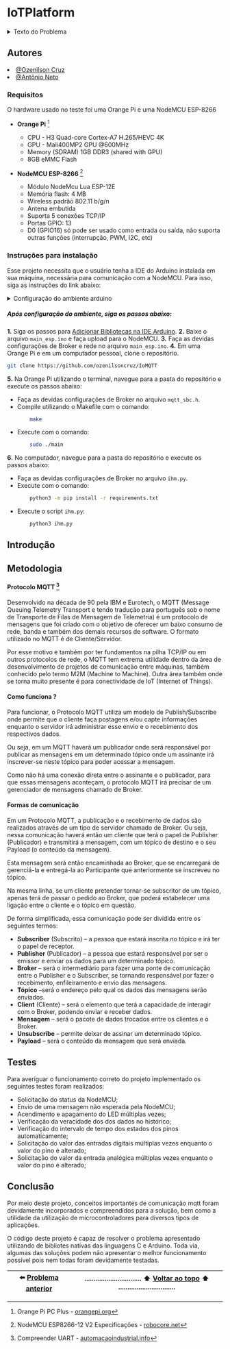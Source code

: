 # IoTPlatform

<details>
<summary>Texto do Problema</summary>

---

## Tema

Protótipo de um sistema IoT.

## Objetivos de Aprendizagem

Ao final da realização deste problema, o/a discente deverá ser capaz de:

- Entender como integrar sensores com aplicações através do protocolo MQTT;
- Compreender o uso e funcionalidades do protocolo MQTT;
- Assimilar conceitos básicos sobre integração de sistemas.

## Problema

No problema anterior foi implementado um protótipo de sistema de sensoriamento genérico. Como na fase de protótipo foi utilizada uma plataforma baseada na NodeMCU, que possui interface de comunicação sem fio, agora lhe é solicitado o desenvolvimento de um sistema com sensores sem fio.

Neste problema, o sistema continuará comandado pelo Single Board Computer (SBC), e todos os requisitos anteriormente solicitados para o sistema com a UART devem ser atendidos. MI - Sistemas Digitais (2022.2) 1 O protótipo atual deve incluir agora uma IHM (Interface Homem-Máquina) para apresentação das informações, em tempo real, das leituras atuais dos sensores. Ela também deve permitir a visualização do histórico com as 10 últimas medições de cada sensor, preferencialmente na forma de um gráfico temporal. Além disso, a IHM deve ser usada para o ajuste local e remoto do intervalo de tempo em que serão realizadas as medições

Finalmente, o SBC também deverá ser utilizado como centralizador das informações para que os dados possam ser acessados através da internet.

---

</details>

## Autores
<div align="justify">
    <li><a href="https://github.com/ozenilsoncruz">@Ozenilson Cruz</a></li>  <li><a href="https://github.com/traozin">@Antônio Neto</a></li>
</div>

### Requisitos 

O hardware usado no teste foi uma Orange Pi e uma NodeMCU ESP-8266

- **Orange Pi** [^orange]
  - CPU - H3 Quad-core Cortex-A7 H.265/HEVC 4K
  - GPU	- Mali400MP2 GPU @600MHz
  - Memory (SDRAM)	1GB DDR3 (shared with GPU)
  - 8GB eMMC Flash

- **NodeMCU ESP-8266** [^nodemcu]
  - Módulo NodeMcu Lua ESP-12E
  - Memória flash: 4 MB
  - Wireless padrão 802.11 b/g/n
  - Antena embutida
  - Suporta 5 conexões TCP/IP
  - Portas GPIO: 13
  - D0 (GPIO16) só pode ser usado como entrada ou saída, não suporta outras funções (interrupção, PWM, I2C, etc)

### Instruções para instalação

Esse projeto necessita que o usuário tenha a IDE do Arduino instalada em sua máquina, necessária para comunicação com a NodeMCU. Para isso, siga as instruções do link abaixo:

<details>
<summary>Configuração do ambiente arduino</summary>

- Siga os passos para fazer a [Instalação do Arduino IDE](https://www.arduino.cc/en/Guide/Windows#toc4).
- Siga os passos para fazer a [Instalação do Driver da NodeMCU](https://www.blogdarobotica.com/2020/05/26/instalando-driver-serial-para-nodemcu-com-chip-ch340/).
  
</details>

##### Após configuração do ambiente, siga os passos abaixo:

**1.** Siga os passos para [Adicionar Bibliotecas na IDE Arduino](https://www.robocore.net/tutoriais/adicionando-bibliotecas-na-ide-arduino#:~:text=Dispon%C3%ADvel%20na%20IDE%20do%20Arduino,Include%20Library).
**2.** Baixe o arquivo `main_esp.ino` e faça upload para o NodeMCU.
**3.** Faça as devidas configurações de Broker e rede no arquivo `main_esp.ino`.
**4.** Em uma Orange Pi e em um computador pessoal, clone o repositório.
   ```sh
   git clone https://github.com/ozenilsoncruz/IoMQTT
   ```
**5.** Na  Orange Pi utilizando o terminal, navegue para a pasta do repositório e execute os passos abaixo: 
  - Faça as devidas configurações de Broker no arquivo `mqtt_sbc.h`.
  - Compile utilizando o Makefile com o comando:
    ```sh
        make
    ```
  - Execute com o comando:
    ```sh
        sudo ./main
    ```
**6.** No computador, navegue para a pasta do repositório e execute os passos abaixo:
  - Faça as devidas configurações de Broker no arquivo `ihm.py`.
  - Execute com o comando:
    ```sh
        python3 -m pip install -r requirements.txt 
    ```
  - Execute o script `ihm.py`:
    ```sh
        python3 ihm.py 
    ```
</details>

## Introdução

## Metodologia

#### Protocolo MQTT [^MQTT1]

Desenvolvido na década de 90 pela IBM e Eurotech, o MQTT (Message Queuing Telemetry Transport e tendo tradução para português sob o nome de Transporte de Filas de Mensagem de Telemetria) é um protocolo de mensagens que foi criado com o objetivo de oferecer um baixo consumo de rede, banda e também dos demais recursos de software. O formato utilizado no MQTT é de Cliente/Servidor.

Por esse motivo e também por ter fundamentos na pilha TCP/IP ou em outros protocolos de rede, o MQTT tem extrema utilidade dentro da área de desenvolvimento de projetos de comunicação entre máquinas, também conhecido pelo termo M2M (Machine to Machine). Outra área também onde se torna muito presente é para conectividade de IoT (Internet of Things).

#### Como funciona ?

Para funcionar, o Protocolo MQTT utiliza um modelo de Publish/Subscribe onde permite que o cliente faça postagens e/ou capte informações enquanto o servidor irá administrar esse envio e o recebimento dos respectivos dados.

Ou seja, em um MQTT haverá um publicador onde será responsável por publicar as mensagens em um determinado tópico onde um assinante irá inscrever-se neste tópico para poder acessar a mensagem.

Como não há uma conexão direta entre o assinante e o publicador, para que essas mensagens aconteçam, o protocolo MQTT irá precisar de um gerenciador de mensagens chamado de Broker.

#### Formas de comunicação

Em um Protocolo MQTT, a publicação e o recebimento de dados são realizados através de um tipo de servidor chamado de Broker. Ou seja, nessa comunicação haverá então um cliente que terá o papel de Publisher (Publicador) e transmitirá a mensagem, com um tópico de destino e o seu Payload (o conteúdo da mensagem).

Esta mensagem será então encaminhada ao Broker, que se encarregará de gerenciá-la e entregá-la ao Participante que anteriormente se inscreveu no tópico.

Na mesma linha, se um cliente pretender tornar-se subscritor de um tópico, apenas terá de passar o pedido ao Broker, que poderá estabelecer uma ligação entre o cliente e o tópico em questão.

De forma simplificada, essa comunicação pode ser dividida entre os seguintes termos:

- **Subscriber** (Subscrito) – a pessoa que estará inscrita no tópico e irá ter o papel de receptor.
- **Publisher** (Publicador) – a pessoa que estará responsável por ser o emissor e enviar os dados para um determinado tópico.
- **Broker** – será o intermediário para fazer uma ponte de comunicação entre o Publisher e o Subscriber, se tornando responsável por fazer o recebimento, enfileiramento e envio das mensagens.
- **Tópico** –será o endereço pelo qual os dados das mensagens serão enviados.
- **Client** (Cliente) – será o elemento que terá a capacidade de interagir com o Broker, podendo enviar e receber dados.
- **Mensagem** – será o pacote de dados trocados entre os clientes e o Broker.
- **Unsubscribe** – permite deixar de assinar um determinado tópico.
- **Payload** – será o conteúdo da mensagem que será enviada.

## Testes

Para averiguar o funcionamento correto do projeto implementado os seguintes testes foram realizados:

- Solicitação do status da NodeMCU;
- Envio de uma mensagem não esperada pela NodeMCU;
- Acendimento e apagamento do LED múltiplas vezes;
- Verificação da veracidade dos dos dados no histórico;
- Verificação do intervalo de tempo dos estados dos pinos automaticamente;
- Solicitação do valor das entradas digitais múltiplas vezes enquanto o valor do pino é alterado;
- Solicitação do valor da entrada analógica múltiplas vezes enquanto o valor do pino é alterado;


## Conclusão
Por meio deste projeto, conceitos importantes de comunicação mqtt foram devidamente incorporados e compreendidos para a solução, bem como a utilidade da utilização de microcontroladores para diversos tipos de aplicações. 

O código deste projeto é capaz de resolver o problema apresentado utilizando de bibliotes nativas das linguagens C e Arduino. Toda via, algumas das soluções podem não apresentar o melhor funcionamento possível pois nem todas foram devidamente testadas.

| :arrow_left: [Problema anterior](https://github.com/traozin/IOInterface) |............................... :arrow_up: [Voltar ao topo](#IoTPlatform) :arrow_up: ...............................| 
| :----: |-----|


[^MQTT1]: Compreender UART - [automacaoindustrial.info](https://www.automacaoindustrial.info/mqtt/l)

[^nodemcu]: NodeMCU ESP8266-12 V2 Especificações - [robocore.net](https://www.robocore.net/wifi/nodemcu-esp8266-12-v2)

[^orange]: Orange Pi PC Plus - [orangepi.org](http://www.orangepi.org/html/hardWare/computerAndMicrocontrollers/details/Orange-Pi-PC-Plus.html)